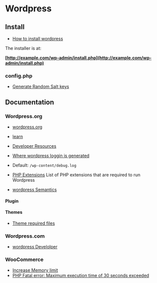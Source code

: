 Wordpress
=========



Install
------------

* [How to install wordpress](https://wordpress.org/support/article/how-to-install-wordpress/)

The installer is at: 

**[http://example.com/wp-admin/install.php](http://example.com/wp-admin/install.php)**


### config.php

* [Generate Random Salt keys](https://api.wordpress.org/secret-key/1.1/salt/)


Documentation
-------------

### Wordpress.org

* [wordpress.org](https://wordpress.org/)
* [learn](https://learn.wordpress.org/)
* [Developer Resources](https://developer.wordpress.org/)


* [Where wordpress loggin is generated](https://wordpress.stackexchange.com/questions/260236/how-to-put-logs-in-wordpress)
* Default: `/wp-content/debug.log`

* [PHP Extensions](https://make.wordpress.org/hosting/handbook/server-environment/#php-extensions) List of PHP extensions that are required to run Wordpress
* [wordpress Semantics](https://wordpress.org/support/article/wordpress-semantics/)


#### Plugin 

#### Themes

* [Theme required files](https://developer.wordpress.org/themes/getting-started/what-is-a-theme/#required-files)

### Wordpress.com

* [wordpress Develolper](https://developer.wordpress.com/docs/)

### WooCommerce

* [Increase Memory limit](https://woocommerce.com/document/increasing-the-wordpress-memory-limit/)
* [PHP Fatal error: Maximum execution time of 30 seconds exceeded](https://wordpress.org/support/topic/php-fatal-error-maximum-execution-time-of-30-seconds-exceeded-5/)